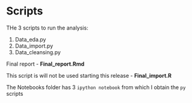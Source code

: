 # Scripts

THe 3 scripts to run the analysis:
1. Data_eda.py
2. Data_import.py
3. Data_cleansing.py

Final report - **Final_report.Rmd**

This script is will not be used starting this release - **Final_import.R**

The Notebooks folder has 3 `ipython notebook` from which I obtain the `py` scripts
